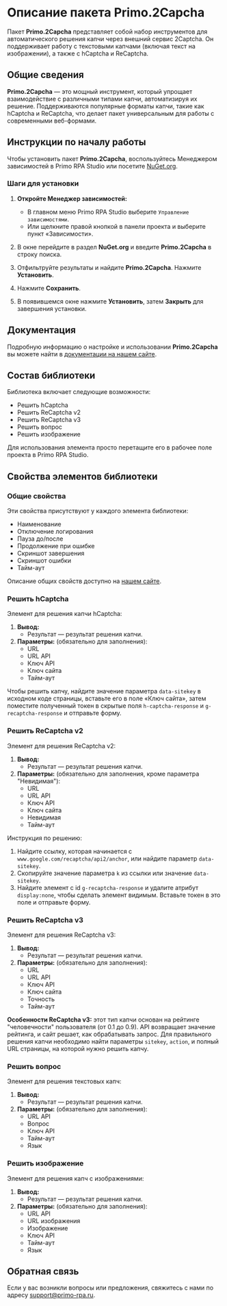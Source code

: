 # Описание пакета Primo.2Capcha

Пакет **Primo.2Capcha** представляет собой набор инструментов для автоматического решения капчи через внешний сервис 2Captcha. Он поддерживает работу с текстовыми капчами (включая текст на изображении), а также с hCaptcha и ReCaptcha.

## Общие сведения

**Primo.2Capcha** — это мощный инструмент, который упрощает взаимодействие с различными типами капчи, автоматизируя их решение. Поддерживаются популярные форматы капчи, такие как hCaptcha и ReCaptcha, что делает пакет универсальным для работы с современными веб-формами.

## Инструкции по началу работы

Чтобы установить пакет **Primo.2Capcha**, воспользуйтесь Менеджером зависимостей в Primo RPA Studio или посетите [NuGet.org](https://www.nuget.org/).

### Шаги для установки

1. **Откройте Менеджер зависимостей:**
   - В главном меню Primo RPA Studio выберите `Управление зависимостями`.
   - Или щелкните правой кнопкой в панели проекта и выберите пункт «Зависимости».

2. В окне перейдите в раздел **NuGet.org** и введите **Primo.2Capcha** в строку поиска.

3. Отфильтруйте результаты и найдите **Primo.2Capcha**. Нажмите **Установить**.

4. Нажмите **Сохранить**.

5. В появившемся окне нажмите **Установить**, затем **Закрыть** для завершения установки.

## Документация

Подробную информацию о настройке и использовании **Primo.2Capcha** вы можете найти в [документации на нашем сайте](https://docs.primo-rpa.ru).

## Состав библиотеки

Библиотека включает следующие возможности:

- Решить hCaptcha
- Решить ReCaptcha v2
- Решить ReCaptcha v3
- Решить вопрос
- Решить изображение

Для использования элемента просто перетащите его в рабочее поле проекта в Primo RPA Studio.

## Свойства элементов библиотеки

### Общие свойства

Эти свойства присутствуют у каждого элемента библиотеки:

- Наименование
- Отключение логирования
- Пауза до/после
- Продолжение при ошибке
- Скриншот завершения
- Скриншот ошибки
- Тайм-аут

Описание общих свойств доступно на [нашем сайте](https://docs.primo-rpa.ru/primo-rpa/primo-rpa-studio/process/elements).

### Решить hCaptcha

Элемент для решения капчи hCaptcha:

1. **Вывод:**
   - Результат — результат решения капчи.
2. **Параметры:** (обязательно для заполнения):
   - URL
   - URL API
   - Ключ API
   - Ключ сайта
   - Тайм-аут

Чтобы решить капчу, найдите значение параметра `data-sitekey` в исходном коде страницы, вставьте его в поле «Ключ сайта», затем поместите полученный токен в скрытые поля `h-captcha-response` и `g-recaptcha-response` и отправьте форму.

### Решить ReCaptcha v2

Элемент для решения ReCaptcha v2:

1. **Вывод:**
   - Результат — результат решения капчи.
2. **Параметры:** (обязательно для заполнения, кроме параметра "Невидимая"):
   - URL
   - URL API
   - Ключ API
   - Ключ сайта
   - Невидимая
   - Тайм-аут

Инструкция по решению:
1. Найдите ссылку, которая начинается с `www.google.com/recaptcha/api2/anchor`, или найдите параметр `data-sitekey`.
2. Скопируйте значение параметра `k` из ссылки или значение `data-sitekey`.
3. Найдите элемент с id `g-recaptcha-response` и удалите атрибут `display:none`, чтобы сделать элемент видимым. Вставьте токен в это поле и отправьте форму.

### Решить ReCaptcha v3

Элемент для решения ReCaptcha v3:

1. **Вывод:**
   - Результат — результат решения капчи.
2. **Параметры:** (обязательно для заполнения):
   - URL
   - URL API
   - Ключ API
   - Ключ сайта
   - Точность
   - Тайм-аут

**Особенности ReCaptcha v3:** этот тип капчи основан на рейтинге "человечности" пользователя (от 0.1 до 0.9). API возвращает значение рейтинга, и сайт решает, как обрабатывать запрос. Для правильного решения капчи необходимо найти параметры `sitekey`, `action`, и полный URL страницы, на которой нужно решить капчу.

### Решить вопрос

Элемент для решения текстовых капч:

1. **Вывод:**
   - Результат — результат решения капчи.
2. **Параметры:** (обязательно для заполнения):
   - URL API
   - Вопрос
   - Ключ API
   - Тайм-аут
   - Язык

### Решить изображение

Элемент для решения капч с изображениями:

1. **Вывод:**
   - Результат — результат решения капчи.
2. **Параметры:** (обязательно для заполнения):
   - URL API
   - URL изображения
   - Изображение
   - Ключ API
   - Тайм-аут
   - Язык

## Обратная связь

Если у вас возникли вопросы или предложения, свяжитесь с нами по адресу [support@primo-rpa.ru](mailto:support@primo-rpa.ru).

